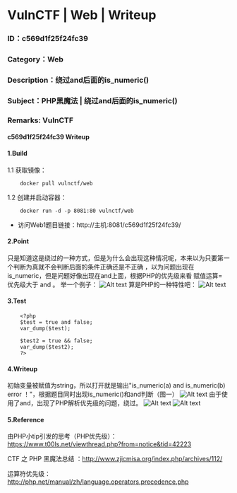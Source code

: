 # VulnCTF | Web | Writeup
### ID：c569d1f25f24fc39
### Category：Web
### Description：绕过and后面的is_numeric()
### Subject：PHP黑魔法 | 绕过and后面的is_numeric()
### Remarks: VulnCTF

#### c569d1f25f24fc39 Writeup

#### 1.Build

1.1 获取镜像：

```
    docker pull vulnctf/web
```

1.2 创建并启动容器：

```
    docker run -d -p 8081:80 vulnctf/web
```

* 访问Web1题目链接：http://主机:8081/c569d1f25f24fc39/


#### 2.Point

只是知道这是绕过的一种方式，但是为什么会出现这种情况呢，本来以为只要第一个判断为真就不会判断后面的条件正确还是不正确 ，以为问题出现在is_numeric，但是问题好像出现在and上面，根据PHP的优先级来看 赋值运算= 优先级大于 and 。
举一个例子：
![Alt text](http://p1wq82j1w.bkt.clouddn.com/4_4.png)
算是PHP的一种特性吧：
![Alt text](http://p1wq82j1w.bkt.clouddn.com/4_5.png)


#### 3.Test

```
    <?php 
    $test = true and false;
    var_dump($test);
    
    $test2 = true && false;
    var_dump($test2);
    ?>
```

#### 4.Writeup

初始变量被赋值为string，所以打开就是输出"is_numeric(a) and is_numeric(b) error ！"，根据题目同时出现is_numeric()和and判断（图一）
![Alt text](http://p1wq82j1w.bkt.clouddn.com/4_1.png)
由于使用了and，出现了PHP解析优先级的问题，绕过。
![Alt text](http://p1wq82j1w.bkt.clouddn.com/4_2.png)
![Alt text](http://p1wq82j1w.bkt.clouddn.com/4_3.png)

#### 5.Reference

由PHP小tip引发的思考（PHP优先级）：https://www.t00ls.net/viewthread.php?from=notice&tid=42223  

CTF 之 PHP 黑魔法总结 ：http://www.zjicmisa.org/index.php/archives/112/  

运算符优先级：http://php.net/manual/zh/language.operators.precedence.php
 